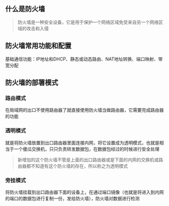 ## 什么是防火墙

> 防火墙是一种安全设备，它是用于保护一个网络区域免受来自另一个网络区域的攻击和入侵

## 防火墙常用功能和配置

基础通信功能：IP地址和DHCP、静态或动态路由、NAT地址转换、端口映射、带宽分配 



## 防火墙的部署模式

### 路由模式

在局域网的出口不使用路由器了就直接使用防火墙当做路由器，它需要完成路由器的功能



### 透明模式

就是将防火墙放置到出口路由器里面连接内网，将它设置成为透明模式，也就是相当于一个傻瓜交换机，只只负责转发数据包，在数据包经过的时候进行安全处理

> 新增加的这个防火墙不管是上面的出口路由器或是下面的内网的交换机或路由器都不知道有这个防火墙的存在，所以称之为透明模式



### 旁挂模式

将防火墙挂载到出口路由器下面的设备上，在通过端口镜像（也就是将进入到内网的端口的数据包进行复制一份，发给防火墙），防火墙对数据进行检测

